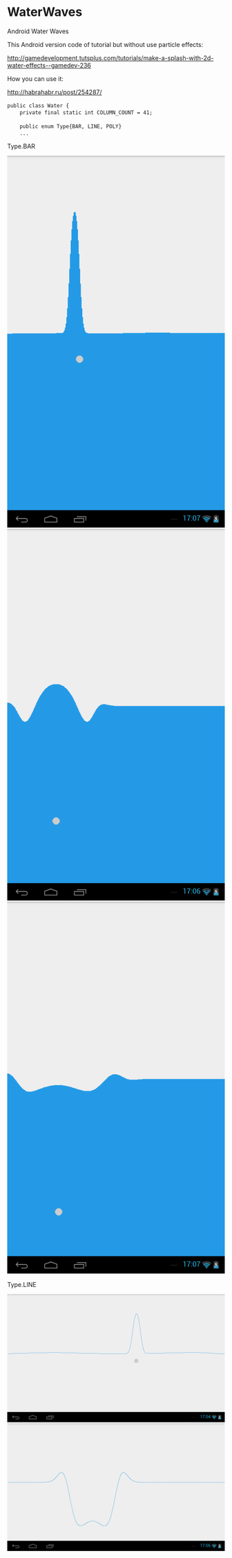 # WaterWaves
Android Water Waves

This Android version code of tutorial but without use particle effects:

http://gamedevelopment.tutsplus.com/tutorials/make-a-splash-with-2d-water-effects--gamedev-236

How you can use it:

http://habrahabr.ru/post/254287/



```
public class Water {
    private final static int COLUMN_COUNT = 41;

    public enum Type{BAR, LINE, POLY}
    ...
```

Type.BAR

![](https://github.com/app-z/WaterWaves/blob/master/gfx/device-2015-04-23-170959.png)
![](https://github.com/app-z/WaterWaves/blob/master/gfx/device-2015-04-23-170946.png)
![](https://github.com/app-z/WaterWaves/blob/master/gfx/device-2015-04-23-171030.png)


Type.LINE

![](https://github.com/app-z/WaterWaves/blob/master/gfx/device-2015-04-23-170730.png)
![](https://github.com/app-z/WaterWaves/blob/master/gfx/device-2015-04-23-170806.png)